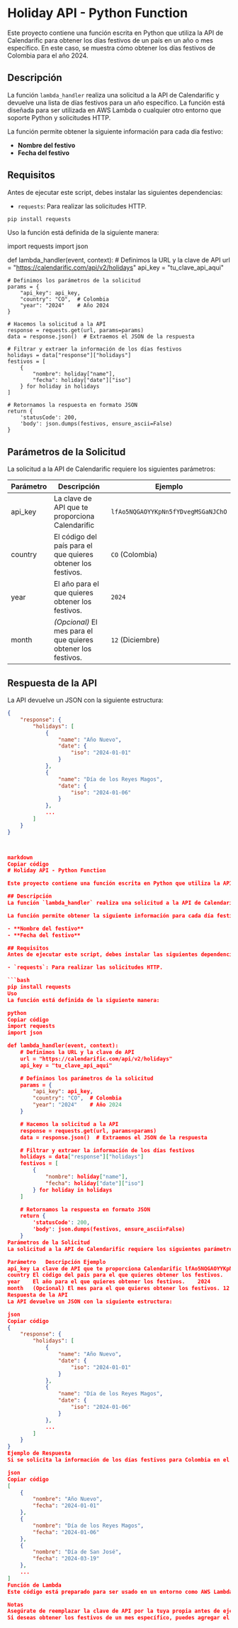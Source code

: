 # Holiday API - Python Function

Este proyecto contiene una función escrita en Python que utiliza la API de Calendarific para obtener los días festivos de un país en un año o mes específico. En este caso, se muestra cómo obtener los días festivos de Colombia para el año 2024.

## Descripción
La función `lambda_handler` realiza una solicitud a la API de Calendarific y devuelve una lista de días festivos para un año específico. La función está diseñada para ser utilizada en AWS Lambda o cualquier otro entorno que soporte Python y solicitudes HTTP.

La función permite obtener la siguiente información para cada día festivo:

- **Nombre del festivo**
- **Fecha del festivo**

## Requisitos
Antes de ejecutar este script, debes instalar las siguientes dependencias:

- `requests`: Para realizar las solicitudes HTTP.

```bash
pip install requests

```
Uso
la función está definida de la siguiente manera:


import requests
import json

def lambda_handler(event, context):
    # Definimos la URL y la clave de API
    url = "https://calendarific.com/api/v2/holidays"
    api_key = "tu_clave_api_aqui"

    # Definimos los parámetros de la solicitud
    params = {
        "api_key": api_key,
        "country": "CO",  # Colombia
        "year": "2024"    # Año 2024
    }

    # Hacemos la solicitud a la API
    response = requests.get(url, params=params)
    data = response.json()  # Extraemos el JSON de la respuesta

    # Filtrar y extraer la información de los días festivos
    holidays = data["response"]["holidays"]
    festivos = [
        {
            "nombre": holiday["name"],
            "fecha": holiday["date"]["iso"]
        } for holiday in holidays
    ]

    # Retornamos la respuesta en formato JSON
    return {
        'statusCode': 200,
        'body': json.dumps(festivos, ensure_ascii=False)
    }


## Parámetros de la Solicitud
La solicitud a la API de Calendarific requiere los siguientes parámetros:

| Parámetro | Descripción                                                    | Ejemplo                       |
|-----------|----------------------------------------------------------------|-------------------------------|
| api_key   | La clave de API que te proporciona Calendarific                | `lfAo5NQGAOYYKpNn5fYDvegMSGaNJChO` |
| country   | El código del país para el que quieres obtener los festivos.   | `CO` (Colombia)               |
| year      | El año para el que quieres obtener los festivos.               | `2024`                        |
| month     | *(Opcional)* El mes para el que quieres obtener los festivos.  | `12` (Diciembre)              |


## Respuesta de la API
La API devuelve un JSON con la siguiente estructura:

```json
{
    "response": {
        "holidays": [
            {
                "name": "Año Nuevo",
                "date": {
                    "iso": "2024-01-01"
                }
            },
            {
                "name": "Día de los Reyes Magos",
                "date": {
                    "iso": "2024-01-06"
                }
            },
            ...
        ]
    }
}



markdown
Copiar código
# Holiday API - Python Function

Este proyecto contiene una función escrita en Python que utiliza la API de Calendarific para obtener los días festivos de un país en un año o mes específico. En este caso, se muestra cómo obtener los días festivos de Colombia para el año 2024.

## Descripción
La función `lambda_handler` realiza una solicitud a la API de Calendarific y devuelve una lista de días festivos para un año específico. La función está diseñada para ser utilizada en AWS Lambda o cualquier otro entorno que soporte Python y solicitudes HTTP.

La función permite obtener la siguiente información para cada día festivo:

- **Nombre del festivo**
- **Fecha del festivo**

## Requisitos
Antes de ejecutar este script, debes instalar las siguientes dependencias:

- `requests`: Para realizar las solicitudes HTTP.

```bash
pip install requests
Uso
La función está definida de la siguiente manera:

python
Copiar código
import requests
import json

def lambda_handler(event, context):
    # Definimos la URL y la clave de API
    url = "https://calendarific.com/api/v2/holidays"
    api_key = "tu_clave_api_aqui"

    # Definimos los parámetros de la solicitud
    params = {
        "api_key": api_key,
        "country": "CO",  # Colombia
        "year": "2024"    # Año 2024
    }

    # Hacemos la solicitud a la API
    response = requests.get(url, params=params)
    data = response.json()  # Extraemos el JSON de la respuesta

    # Filtrar y extraer la información de los días festivos
    holidays = data["response"]["holidays"]
    festivos = [
        {
            "nombre": holiday["name"],
            "fecha": holiday["date"]["iso"]
        } for holiday in holidays
    ]

    # Retornamos la respuesta en formato JSON
    return {
        'statusCode': 200,
        'body': json.dumps(festivos, ensure_ascii=False)
    }
Parámetros de la Solicitud
La solicitud a la API de Calendarific requiere los siguientes parámetros:

Parámetro	Descripción	Ejemplo
api_key	La clave de API que te proporciona Calendarific	lfAo5NQGAOYYKpNn5fYDvegMSGaNJChO
country	El código del país para el que quieres obtener los festivos.	CO (Colombia)
year	El año para el que quieres obtener los festivos.	2024
month	(Opcional) El mes para el que quieres obtener los festivos.	12 (Diciembre)
Respuesta de la API
La API devuelve un JSON con la siguiente estructura:

json
Copiar código
{
    "response": {
        "holidays": [
            {
                "name": "Año Nuevo",
                "date": {
                    "iso": "2024-01-01"
                }
            },
            {
                "name": "Día de los Reyes Magos",
                "date": {
                    "iso": "2024-01-06"
                }
            },
            ...
        ]
    }
}
Ejemplo de Respuesta
Si se solicita la información de los días festivos para Colombia en el año 2024, la respuesta será una lista de diccionarios que contiene el nombre y la fecha de cada festivo:

json
Copiar código
[
    {
        "nombre": "Año Nuevo",
        "fecha": "2024-01-01"
    },
    {
        "nombre": "Día de los Reyes Magos",
        "fecha": "2024-01-06"
    },
    {
        "nombre": "Día de San José",
        "fecha": "2024-03-19"
    },
    ...
]
Función de Lambda
Este código está preparado para ser usado en un entorno como AWS Lambda. La función lambda_handler es la que será ejecutada cuando se reciba un evento. La respuesta se devuelve en formato JSON con el código de estado 200 y la lista de días festivos.

Notas
Asegúrate de reemplazar la clave de API por la tuya propia antes de ejecutar el código.
Si deseas obtener los festivos de un mes específico, puedes agregar el parámetro month en la solicitud.
